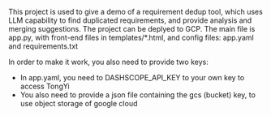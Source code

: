 This project is used to give a demo of a requirement dedup tool, which uses LLM capability to find duplicated requirements, and provide analysis and merging suggestions.
The project can be deplyed to GCP. The main file is app.py, with front-end files in templates/*.html, and config files: app.yaml and requirements.txt

In order to make it work, you also need to provide two keys:
* In app.yaml, you need to DASHSCOPE_API_KEY to your own key to access TongYi
* You also need to provide a json file containing the gcs (bucket) key, to use object storage of google cloud
